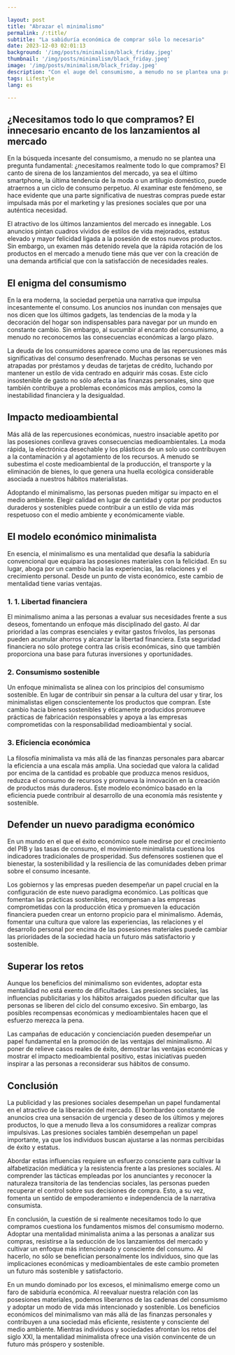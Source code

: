 ```yaml
---

layout: post 
title: "Abrazar el minimalismo"
permalink: /:title/ 
subtitle: "La sabiduría económica de comprar sólo lo necesario"
date: 2023-12-03 02:01:13 
background: '/img/posts/minimalism/black_friday.jpeg'
thumbnail: '/img/posts/minimalism/black_friday.jpeg'
image: '/img/posts/minimalism/black_friday.jpeg'
description: "Con el auge del consumismo, a menudo no se plantea una pregunta crítica: ¿Necesitamos realmente todo lo que compramos? El canto de sirena de los lanzamientos del mercado, ya sea el último smartphone, una tendencia de moda o un artilugio doméstico, puede atraernos a un ciclo de consumo perpetuo. Al examinar este fenómeno, se hace evidente que una parte significativa de nuestras compras puede estar impulsada más por el marketing y las presiones sociales que por una auténtica necesidad."
tags: Lifestyle
lang: es

---
```




## ¿Necesitamos todo lo que compramos? El innecesario encanto de los lanzamientos al mercado

En la búsqueda incesante del consumismo, a menudo no se plantea una pregunta fundamental: ¿necesitamos realmente todo lo que compramos? El canto de sirena de los lanzamientos del mercado, ya sea el último smartphone, la última tendencia de la moda o un artilugio doméstico, puede atraernos a un ciclo de consumo perpetuo. Al examinar este fenómeno, se hace evidente que una parte significativa de nuestras compras puede estar impulsada más por el marketing y las presiones sociales que por una auténtica necesidad.

El atractivo de los últimos lanzamientos del mercado es innegable. Los anuncios pintan cuadros vívidos de estilos de vida mejorados, estatus elevado y mayor felicidad ligada a la posesión de estos nuevos productos. Sin embargo, un examen más detenido revela que la rápida rotación de los productos en el mercado a menudo tiene más que ver con la creación de una demanda artificial que con la satisfacción de necesidades reales.

## El enigma del consumismo

En la era moderna, la sociedad perpetúa una narrativa que impulsa incesantemente el consumo. Los anuncios nos inundan con mensajes que nos dicen que los últimos gadgets, las tendencias de la moda y la decoración del hogar son indispensables para navegar por un mundo en constante cambio. Sin embargo, al sucumbir al encanto del consumismo, a menudo no reconocemos las consecuencias económicas a largo plazo.

La deuda de los consumidores aparece como una de las repercusiones más significativas del consumo desenfrenado. Muchas personas se ven atrapadas por préstamos y deudas de tarjetas de crédito, luchando por mantener un estilo de vida centrado en adquirir más cosas. Este ciclo insostenible de gasto no sólo afecta a las finanzas personales, sino que también contribuye a problemas económicos más amplios, como la inestabilidad financiera y la desigualdad.

## Impacto medioambiental

Más allá de las repercusiones económicas, nuestro insaciable apetito por las posesiones conlleva graves consecuencias medioambientales. La moda rápida, la electrónica desechable y los plásticos de un solo uso contribuyen a la contaminación y al agotamiento de los recursos. A menudo se subestima el coste medioambiental de la producción, el transporte y la eliminación de bienes, lo que genera una huella ecológica considerable asociada a nuestros hábitos materialistas.

Adoptando el minimalismo, las personas pueden mitigar su impacto en el medio ambiente. Elegir calidad en lugar de cantidad y optar por productos duraderos y sostenibles puede contribuir a un estilo de vida más respetuoso con el medio ambiente y económicamente viable.

## El modelo económico minimalista

En esencia, el minimalismo es una mentalidad que desafía la sabiduría convencional que equipara las posesiones materiales con la felicidad. En su lugar, aboga por un cambio hacia las experiencias, las relaciones y el crecimiento personal. Desde un punto de vista económico, este cambio de mentalidad tiene varias ventajas.

### 1. 1. Libertad financiera

El minimalismo anima a las personas a evaluar sus necesidades frente a sus deseos, fomentando un enfoque más disciplinado del gasto. Al dar prioridad a las compras esenciales y evitar gastos frívolos, las personas pueden acumular ahorros y alcanzar la libertad financiera. Esta seguridad financiera no sólo protege contra las crisis económicas, sino que también proporciona una base para futuras inversiones y oportunidades.

### 2. Consumismo sostenible

Un enfoque minimalista se alinea con los principios del consumismo sostenible. En lugar de contribuir sin pensar a la cultura del usar y tirar, los minimalistas eligen conscientemente los productos que compran. Este cambio hacia bienes sostenibles y éticamente producidos promueve prácticas de fabricación responsables y apoya a las empresas comprometidas con la responsabilidad medioambiental y social.

### 3. Eficiencia económica

La filosofía minimalista va más allá de las finanzas personales para abarcar la eficiencia a una escala más amplia. Una sociedad que valora la calidad por encima de la cantidad es probable que produzca menos residuos, reduzca el consumo de recursos y promueva la innovación en la creación de productos más duraderos. Este modelo económico basado en la eficiencia puede contribuir al desarrollo de una economía más resistente y sostenible.

## Defender un nuevo paradigma económico

En un mundo en el que el éxito económico suele medirse por el crecimiento del PIB y las tasas de consumo, el movimiento minimalista cuestiona los indicadores tradicionales de prosperidad. Sus defensores sostienen que el bienestar, la sostenibilidad y la resiliencia de las comunidades deben primar sobre el consumo incesante.

Los gobiernos y las empresas pueden desempeñar un papel crucial en la configuración de este nuevo paradigma económico. Las políticas que fomentan las prácticas sostenibles, recompensan a las empresas comprometidas con la producción ética y promueven la educación financiera pueden crear un entorno propicio para el minimalismo. Además, fomentar una cultura que valore las experiencias, las relaciones y el desarrollo personal por encima de las posesiones materiales puede cambiar las prioridades de la sociedad hacia un futuro más satisfactorio y sostenible.

## Superar los retos

Aunque los beneficios del minimalismo son evidentes, adoptar esta mentalidad no está exento de dificultades. Las presiones sociales, las influencias publicitarias y los hábitos arraigados pueden dificultar que las personas se liberen del ciclo del consumo excesivo. Sin embargo, las posibles recompensas económicas y medioambientales hacen que el esfuerzo merezca la pena.

Las campañas de educación y concienciación pueden desempeñar un papel fundamental en la promoción de las ventajas del minimalismo. Al poner de relieve casos reales de éxito, demostrar las ventajas económicas y mostrar el impacto medioambiental positivo, estas iniciativas pueden inspirar a las personas a reconsiderar sus hábitos de consumo.

## Conclusión

La publicidad y las presiones sociales desempeñan un papel fundamental en el atractivo de la liberación del mercado. El bombardeo constante de anuncios crea una sensación de urgencia y deseo de los últimos y mejores productos, lo que a menudo lleva a los consumidores a realizar compras impulsivas. Las presiones sociales también desempeñan un papel importante, ya que los individuos buscan ajustarse a las normas percibidas de éxito y estatus.

Abordar estas influencias requiere un esfuerzo consciente para cultivar la alfabetización mediática y la resistencia frente a las presiones sociales. Al comprender las tácticas empleadas por los anunciantes y reconocer la naturaleza transitoria de las tendencias sociales, las personas pueden recuperar el control sobre sus decisiones de compra. Esto, a su vez, fomenta un sentido de empoderamiento e independencia de la narrativa consumista.

En conclusión, la cuestión de si realmente necesitamos todo lo que compramos cuestiona los fundamentos mismos del consumismo moderno. Adoptar una mentalidad minimalista anima a las personas a analizar sus compras, resistirse a la seducción de los lanzamientos del mercado y cultivar un enfoque más intencionado y consciente del consumo. Al hacerlo, no sólo se benefician personalmente los individuos, sino que las implicaciones económicas y medioambientales de este cambio prometen un futuro más sostenible y satisfactorio.

En un mundo dominado por los excesos, el minimalismo emerge como un faro de sabiduría económica. Al reevaluar nuestra relación con las posesiones materiales, podemos liberarnos de las cadenas del consumismo y adoptar un modo de vida más intencionado y sostenible. Los beneficios económicos del minimalismo van más allá de las finanzas personales y contribuyen a una sociedad más eficiente, resistente y consciente del medio ambiente. Mientras individuos y sociedades afrontan los retos del siglo XXI, la mentalidad minimalista ofrece una visión convincente de un futuro más próspero y sostenible.